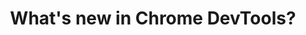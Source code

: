 ---
layout: post
title: What's new in Chrome DevTools?
tags: [Browsers, Chrome]
share_image: http://i.imgur.com/jFL4PZl.png
share_gif: https://hospodarets.com/whats-new-in-chrome-devtools/img/page-load.gif
share_description:  The latest DevTools additions to Chrome which help developers in their day-to-day work.
external-url: https://speakerdeck.com/malyw/whats-new-in-chrome-devtools
external_site: speakerdeck.com
---
